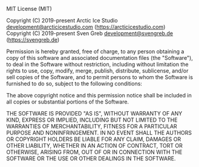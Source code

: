 MIT License (MIT)

<!-- lint disable no-auto-link-without-protocol -->

Copyright (C) 2019-present Arctic Ice Studio <development@arcticicestudio.com> (https://arcticicestudio.com)  
Copyright (C) 2019-present Sven Greb <development@svengreb.de> (https://svengreb.de)

<!-- lint enable no-auto-link-without-protocol -->

Permission is hereby granted, free of charge, to any person obtaining a copy
of this software and associated documentation files (the "Software"), to deal
in the Software without restriction, including without limitation the rights
to use, copy, modify, merge, publish, distribute, sublicense, and/or sell
copies of the Software, and to permit persons to whom the Software is
furnished to do so, subject to the following conditions:

The above copyright notice and this permission notice shall be included in all
copies or substantial portions of the Software.

THE SOFTWARE IS PROVIDED "AS IS", WITHOUT WARRANTY OF ANY KIND, EXPRESS OR
IMPLIED, INCLUDING BUT NOT LIMITED TO THE WARRANTIES OF MERCHANTABILITY,
FITNESS FOR A PARTICULAR PURPOSE AND NONINFRINGEMENT. IN NO EVENT SHALL THE
AUTHORS OR COPYRIGHT HOLDERS BE LIABLE FOR ANY CLAIM, DAMAGES OR OTHER
LIABILITY, WHETHER IN AN ACTION OF CONTRACT, TORT OR OTHERWISE, ARISING FROM,
OUT OF OR IN CONNECTION WITH THE SOFTWARE OR THE USE OR OTHER DEALINGS IN THE
SOFTWARE.
